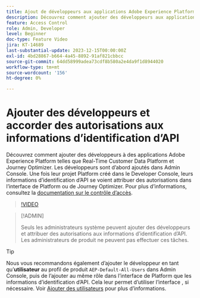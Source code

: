 ```yaml
---
title: Ajout de développeurs aux applications Adobe Experience Platform
description: Découvrez comment ajouter des développeurs aux applications Adobe Experience Platform et accorder des autorisations aux informations d’identification d’API
feature: Access Control
role: Admin, Developer
level: Beginner
doc-type: Feature Video
jira: KT-14689
last-substantial-update: 2023-12-15T00:00:00Z
exl-id: 4bd28867-b664-4a45-8892-91af821cbbcc
source-git-commit: 64dd58999adea73cdf8b580a2e4da9f1d8944020
workflow-type: tm+mt
source-wordcount: '156'
ht-degree: 0%

---
```


# Ajouter des développeurs et accorder des autorisations aux informations d’identification d’API

Découvrez comment ajouter des développeurs à des applications Adobe Experience Platform telles que Real-Time Customer Data Platform et Journey Optimizer. Les développeurs sont d’abord ajoutés dans Admin Console. Une fois leur projet Platform créé dans le Developer Console, leurs informations d’identification d’API se voient attribuer des autorisations dans l’interface de Platform ou de Journey Optimizer. Pour plus d’informations, consultez la [documentation sur le contrôle d’accès](https://experienceleague.adobe.com/docs/experience-platform/access-control/home.html?lang=fr).

>[!VIDEO](https://video.tv.adobe.com/v/3426407?learn=on&enablevpops)

>[!ADMIN]
>
>Seuls les administrateurs système peuvent ajouter des développeurs et attribuer des autorisations aux informations d’identification d’API. Les administrateurs de produit ne peuvent pas effectuer ces tâches.

>[!TIP]
>
>Nous vous recommandons également d’ajouter le développeur en tant qu’**utilisateur** au profil de produit `AEP-Default-All-Users` dans Admin Console, puis de l’ajouter au même rôle dans l’interface de Platform que les informations d’identification d’API. Cela leur permet d’utiliser l’interface , si nécessaire. Voir [Ajouter des utilisateurs](add-users.md) pour plus d’informations.
